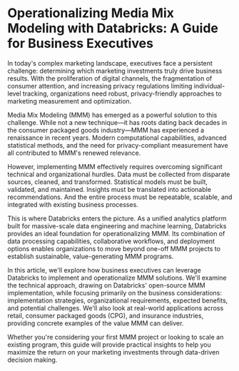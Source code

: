 # Operationalizing Media Mix Modeling with Databricks: A Guide for Business Executives

In today's complex marketing landscape, executives face a persistent challenge: determining which marketing investments truly drive business results. With the proliferation of digital channels, the fragmentation of consumer attention, and increasing privacy regulations limiting individual-level tracking, organizations need robust, privacy-friendly approaches to marketing measurement and optimization.

Media Mix Modeling (MMM) has emerged as a powerful solution to this challenge. While not a new technique—it has roots dating back decades in the consumer packaged goods industry—MMM has experienced a renaissance in recent years. Modern computational capabilities, advanced statistical methods, and the need for privacy-compliant measurement have all contributed to MMM's renewed relevance.

However, implementing MMM effectively requires overcoming significant technical and organizational hurdles. Data must be collected from disparate sources, cleaned, and transformed. Statistical models must be built, validated, and maintained. Insights must be translated into actionable recommendations. And the entire process must be repeatable, scalable, and integrated with existing business processes.

This is where Databricks enters the picture. As a unified analytics platform built for massive-scale data engineering and machine learning, Databricks provides an ideal foundation for operationalizing MMM. Its combination of data processing capabilities, collaborative workflows, and deployment options enables organizations to move beyond one-off MMM projects to establish sustainable, value-generating MMM programs.

In this article, we'll explore how business executives can leverage Databricks to implement and operationalize MMM solutions. We'll examine the technical approach, drawing on Databricks' open-source MMM implementation, while focusing primarily on the business considerations: implementation strategies, organizational requirements, expected benefits, and potential challenges. We'll also look at real-world applications across retail, consumer packaged goods (CPG), and insurance industries, providing concrete examples of the value MMM can deliver.

Whether you're considering your first MMM project or looking to scale an existing program, this guide will provide practical insights to help you maximize the return on your marketing investments through data-driven decision making.
